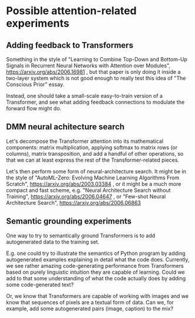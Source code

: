# Possible attention-related experiments

## Adding feedback to Transformers

Something in the style of "Learning to Combine Top-Down and Bottom-Up Signals in Recurrent Neural Networks with Attention over Modules",
https://arxiv.org/abs/2006.16981 , but that paper is only doing it inside a two-layer system which is not good enough to really test
this idea of "The Conscious Prior" essay. 

Instead, one
should take a small-scale easy-to-train version of a Transformer, and see what adding feedback connections to modulate
the forward flow might do.

## DMM neural achitecture search

Let's decompose the Transformer attention into its mathematical components: matrix multiplication,
applying softmax to matrix rows (or columns), matrix transposition, and add a handful of other operations,
so that we can at least express the rest of the Transformer-related pieces.

Let's then perform some form of neural-architecture search. It might be in the style of
"AutoML-Zero: Evolving Machine Learning Algorithms From Scratch", https://arxiv.org/abs/2003.03384 ,
or it might be a much more compact and fast scheme, e.g. "Neural Architecture Search without Training",
https://arxiv.org/abs/2006.04647 , or "Few-shot Neural Architecture Search", https://arxiv.org/abs/2006.06863

## Semantic grounding experiments

One way to try to semantically ground Transformers is to add autogenerated data to the training set.

E.g. one could try to illustrate the semantics of Python program by adding autogenerated examples
explaining in detail what the code does. Currently, we see rather amazing code-generating performance
from Transformers based on purely linguistic intuition they are capable of learning. Could we add
to that some understanding of what the code actually does by adding some code-generated text?

Or, we know that Transformers are capable of working with images and we know that sequences of pixels
are a textual form of data. Can we, for example, add some autogenerated pairs (image, caption) to
the mix?
